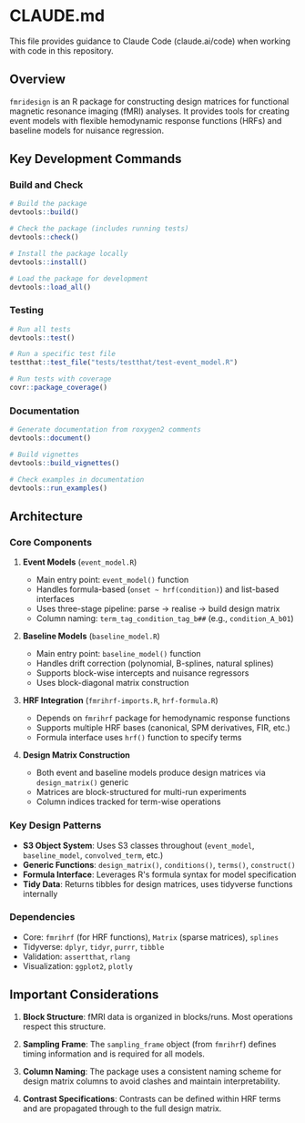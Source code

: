 # CLAUDE.md

This file provides guidance to Claude Code (claude.ai/code) when working with code in this repository.

## Overview

`fmridesign` is an R package for constructing design matrices for functional magnetic resonance imaging (fMRI) analyses. It provides tools for creating event models with flexible hemodynamic response functions (HRFs) and baseline models for nuisance regression.

## Key Development Commands

### Build and Check
```r
# Build the package
devtools::build()

# Check the package (includes running tests)
devtools::check()

# Install the package locally
devtools::install()

# Load the package for development
devtools::load_all()
```

### Testing
```r
# Run all tests
devtools::test()

# Run a specific test file
testthat::test_file("tests/testthat/test-event_model.R")

# Run tests with coverage
covr::package_coverage()
```

### Documentation
```r
# Generate documentation from roxygen2 comments
devtools::document()

# Build vignettes
devtools::build_vignettes()

# Check examples in documentation
devtools::run_examples()
```

## Architecture

### Core Components

1. **Event Models** (`event_model.R`)
   - Main entry point: `event_model()` function
   - Handles formula-based (`onset ~ hrf(condition)`) and list-based interfaces
   - Uses three-stage pipeline: parse → realise → build design matrix
   - Column naming: `term_tag_condition_tag_b##` (e.g., `condition_A_b01`)

2. **Baseline Models** (`baseline_model.R`)
   - Main entry point: `baseline_model()` function
   - Handles drift correction (polynomial, B-splines, natural splines)
   - Supports block-wise intercepts and nuisance regressors
   - Uses block-diagonal matrix construction

3. **HRF Integration** (`fmrihrf-imports.R`, `hrf-formula.R`)
   - Depends on `fmrihrf` package for hemodynamic response functions
   - Supports multiple HRF bases (canonical, SPM derivatives, FIR, etc.)
   - Formula interface uses `hrf()` function to specify terms

4. **Design Matrix Construction**
   - Both event and baseline models produce design matrices via `design_matrix()` generic
   - Matrices are block-structured for multi-run experiments
   - Column indices tracked for term-wise operations

### Key Design Patterns

- **S3 Object System**: Uses S3 classes throughout (`event_model`, `baseline_model`, `convolved_term`, etc.)
- **Generic Functions**: `design_matrix()`, `conditions()`, `terms()`, `construct()`
- **Formula Interface**: Leverages R's formula syntax for model specification
- **Tidy Data**: Returns tibbles for design matrices, uses tidyverse functions internally

### Dependencies

- Core: `fmrihrf` (for HRF functions), `Matrix` (sparse matrices), `splines`
- Tidyverse: `dplyr`, `tidyr`, `purrr`, `tibble`
- Validation: `assertthat`, `rlang`
- Visualization: `ggplot2`, `plotly`

## Important Considerations

1. **Block Structure**: fMRI data is organized in blocks/runs. Most operations respect this structure.

2. **Sampling Frame**: The `sampling_frame` object (from `fmrihrf`) defines timing information and is required for all models.

3. **Column Naming**: The package uses a consistent naming scheme for design matrix columns to avoid clashes and maintain interpretability.

4. **Contrast Specifications**: Contrasts can be defined within HRF terms and are propagated through to the full design matrix.